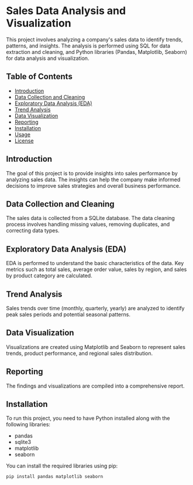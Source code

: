 # Sales Data Analysis and Visualization

This project involves analyzing a company's sales data to identify trends, patterns, and insights. The analysis is performed using SQL for data extraction and cleaning, and Python libraries (Pandas, Matplotlib, Seaborn) for data analysis and visualization.

## Table of Contents
- [Introduction](#introduction)
- [Data Collection and Cleaning](#data-collection-and-cleaning)
- [Exploratory Data Analysis (EDA)](#exploratory-data-analysis-eda)
- [Trend Analysis](#trend-analysis)
- [Data Visualization](#data-visualization)
- [Reporting](#reporting)
- [Installation](#installation)
- [Usage](#usage)
- [License](#license)

## Introduction
The goal of this project is to provide insights into sales performance by analyzing sales data. The insights can help the company make informed decisions to improve sales strategies and overall business performance.

## Data Collection and Cleaning
The sales data is collected from a SQLite database. The data cleaning process involves handling missing values, removing duplicates, and correcting data types.

## Exploratory Data Analysis (EDA)
EDA is performed to understand the basic characteristics of the data. Key metrics such as total sales, average order value, sales by region, and sales by product category are calculated.

## Trend Analysis
Sales trends over time (monthly, quarterly, yearly) are analyzed to identify peak sales periods and potential seasonal patterns.

## Data Visualization
Visualizations are created using Matplotlib and Seaborn to represent sales trends, product performance, and regional sales distribution.

## Reporting
The findings and visualizations are compiled into a comprehensive report.

## Installation
To run this project, you need to have Python installed along with the following libraries:
- pandas
- sqlite3
- matplotlib
- seaborn

You can install the required libraries using pip:
```bash
pip install pandas matplotlib seaborn


